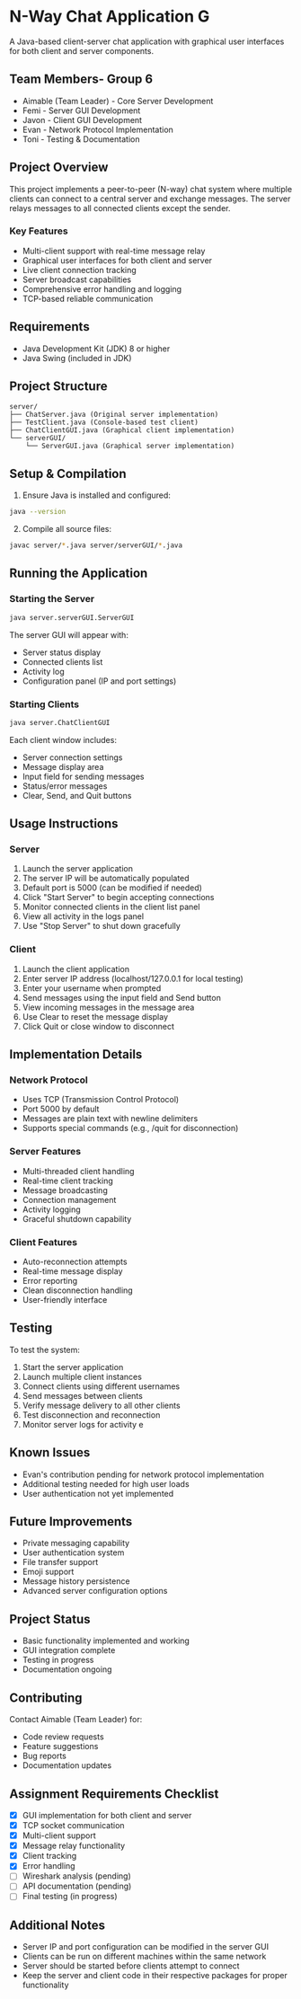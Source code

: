 # N-Way Chat Application G

A Java-based client-server chat application with graphical user interfaces for both client and server components.

## Team Members- Group 6
- Aimable (Team Leader) - Core Server Development
- Femi - Server GUI Development
- Javon - Client GUI Development
- Evan - Network Protocol Implementation
- Toni - Testing & Documentation

## Project Overview
This project implements a peer-to-peer (N-way) chat system where multiple clients can connect to a central server and exchange messages. The server relays messages to all connected clients except the sender.

### Key Features
- Multi-client support with real-time message relay
- Graphical user interfaces for both client and server
- Live client connection tracking
- Server broadcast capabilities
- Comprehensive error handling and logging
- TCP-based reliable communication

## Requirements
- Java Development Kit (JDK) 8 or higher
- Java Swing (included in JDK)

## Project Structure
```
server/
├── ChatServer.java (Original server implementation)
├── TestClient.java (Console-based test client)
├── ChatClientGUI.java (Graphical client implementation)
└── serverGUI/
    └── ServerGUI.java (Graphical server implementation)
```

## Setup & Compilation
1. Ensure Java is installed and configured:
```bash
java --version
```

2. Compile all source files:
```bash
javac server/*.java server/serverGUI/*.java
```

## Running the Application

### Starting the Server
```bash
java server.serverGUI.ServerGUI
```
The server GUI will appear with:
- Server status display
- Connected clients list
- Activity log
- Configuration panel (IP and port settings)

### Starting Clients
```bash
java server.ChatClientGUI
```
Each client window includes:
- Server connection settings
- Message display area
- Input field for sending messages
- Status/error messages
- Clear, Send, and Quit buttons

## Usage Instructions

### Server
1. Launch the server application
2. The server IP will be automatically populated
3. Default port is 5000 (can be modified if needed)
4. Click "Start Server" to begin accepting connections
5. Monitor connected clients in the client list panel
6. View all activity in the logs panel
7. Use "Stop Server" to shut down gracefully

### Client
1. Launch the client application
2. Enter server IP address (localhost/127.0.0.1 for local testing)
3. Enter your username when prompted
4. Send messages using the input field and Send button
5. View incoming messages in the message area
6. Use Clear to reset the message display
7. Click Quit or close window to disconnect

## Implementation Details

### Network Protocol
- Uses TCP (Transmission Control Protocol)
- Port 5000 by default
- Messages are plain text with newline delimiters
- Supports special commands (e.g., /quit for disconnection)

### Server Features
- Multi-threaded client handling
- Real-time client tracking
- Message broadcasting
- Connection management
- Activity logging
- Graceful shutdown capability

### Client Features
- Auto-reconnection attempts
- Real-time message display
- Error reporting
- Clean disconnection handling
- User-friendly interface

## Testing

To test the system:
1. Start the server application
2. Launch multiple client instances
3. Connect clients using different usernames
4. Send messages between clients
5. Verify message delivery to all other clients
6. Test disconnection and reconnection
7. Monitor server logs for activity
e
## Known Issues
- Evan's contribution pending for network protocol implementation
- Additional testing needed for high user loads
- User authentication not yet implemented

## Future Improvements
- Private messaging capability
- User authentication system
- File transfer support
- Emoji support
- Message history persistence
- Advanced server configuration options

## Project Status
- Basic functionality implemented and working
- GUI integration complete
- Testing in progress
- Documentation ongoing

## Contributing
Contact Aimable (Team Leader) for:
- Code review requests
- Feature suggestions
- Bug reports
- Documentation updates

## Assignment Requirements Checklist
- [x] GUI implementation for both client and server
- [x] TCP socket communication
- [x] Multi-client support
- [x] Message relay functionality
- [x] Client tracking
- [x] Error handling
- [ ] Wireshark analysis (pending)
- [ ] API documentation (pending)
- [ ] Final testing (in progress)

## Additional Notes
- Server IP and port configuration can be modified in the server GUI
- Clients can be run on different machines within the same network
- Server should be started before clients attempt to connect
- Keep the server and client code in their respective packages for proper functionality